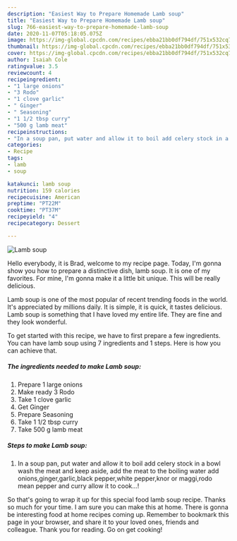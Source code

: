 ```yaml
---
description: "Easiest Way to Prepare Homemade Lamb soup"
title: "Easiest Way to Prepare Homemade Lamb soup"
slug: 766-easiest-way-to-prepare-homemade-lamb-soup
date: 2020-11-07T05:18:05.075Z
image: https://img-global.cpcdn.com/recipes/ebba21bb0df794df/751x532cq70/lamb-soup-recipe-main-photo.jpg
thumbnail: https://img-global.cpcdn.com/recipes/ebba21bb0df794df/751x532cq70/lamb-soup-recipe-main-photo.jpg
cover: https://img-global.cpcdn.com/recipes/ebba21bb0df794df/751x532cq70/lamb-soup-recipe-main-photo.jpg
author: Isaiah Cole
ratingvalue: 3.5
reviewcount: 4
recipeingredient:
- "1 large onions"
- "3 Rodo"
- "1 clove garlic"
- " Ginger"
- " Seasoning"
- "1 1/2 tbsp curry"
- "500 g lamb meat"
recipeinstructions:
- "In a soup pan, put water and allow it to boil add celery stock in a bowl wash the meat and keep aside, add the meat to the boiling water add onions,ginger,garlic,black pepper,white pepper,knor or maggi,rodo mean pepper and curry allow it to cook...!"
categories:
- Recipe
tags:
- lamb
- soup

katakunci: lamb soup 
nutrition: 159 calories
recipecuisine: American
preptime: "PT22M"
cooktime: "PT37M"
recipeyield: "4"
recipecategory: Dessert

---
```



![Lamb soup](https://img-global.cpcdn.com/recipes/ebba21bb0df794df/751x532cq70/lamb-soup-recipe-main-photo.jpg)

Hello everybody, it is Brad, welcome to my recipe page. Today, I'm gonna show you how to prepare a distinctive dish, lamb soup. It is one of my favorites. For mine, I'm gonna make it a little bit unique. This will be really delicious.



Lamb soup is one of the most popular of recent trending foods in the world. It's appreciated by millions daily. It is simple, it is quick, it tastes delicious. Lamb soup is something that I have loved my entire life. They are fine and they look wonderful.


To get started with this recipe, we have to first prepare a few ingredients. You can have lamb soup using 7 ingredients and 1 steps. Here is how you can achieve that.

<!--inarticleads1-->

##### The ingredients needed to make Lamb soup:

1. Prepare 1 large onions
1. Make ready 3 Rodo
1. Take 1 clove garlic
1. Get  Ginger
1. Prepare  Seasoning
1. Take 1 1/2 tbsp curry
1. Take 500 g lamb meat




<!--inarticleads2-->

##### Steps to make Lamb soup:

1. In a soup pan, put water and allow it to boil add celery stock in a bowl wash the meat and keep aside, add the meat to the boiling water add onions,ginger,garlic,black pepper,white pepper,knor or maggi,rodo mean pepper and curry allow it to cook...!




So that's going to wrap it up for this special food lamb soup recipe. Thanks so much for your time. I am sure you can make this at home. There is gonna be interesting food at home recipes coming up. Remember to bookmark this page in your browser, and share it to your loved ones, friends and colleague. Thank you for reading. Go on get cooking!
